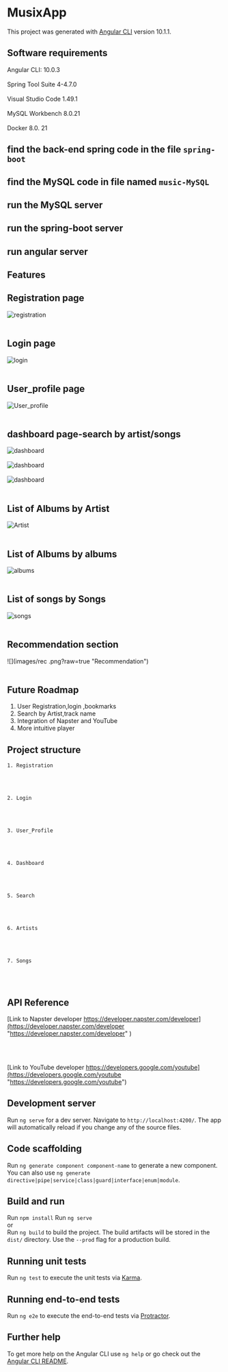 # MusixApp

This project was generated with [Angular CLI](https://github.com/angular/angular-cli) version 10.1.1.


## Software requirements
Angular CLI: 10.0.3 <br> </br>
Spring Tool  Suite 4-4.7.0 <br> </br>
Visual Studio Code 1.49.1 <br> </br>
MySQL Workbench 8.0.21 <br> </br>
Docker 8.0. 21

## find the back-end spring code in the file `spring-boot`
## find the MySQL code in file named `music-MySQL`
## run the MySQL server 
## run the spring-boot server
## run angular server 

## Features

## Registration page
![](images/Registration.png?raw=true "registration")
<br /><br />

## Login page
![](images/login.png?raw=true "login")
<br /><br />

## User_profile page
![](images/user_prof.png?raw=true "User_profile")
<br /><br />

## dashboard page-search by artist/songs
![](images/dashboard0.png?raw=true "dashboard")
<br /><br />
![](images/dashboard1.png?raw=true "dashboard")
<br /><br />
![](images/dashboard2.png?raw=true "dashboard")
<br /><br />

## List of Albums by Artist
![](images/Artist.png?raw=true "Artist")
<br /><br />

## List of Albums by albums
![](images/albums.png?raw=true "albums")
<br /><br />

## List of songs by Songs
![](images/songs.png?raw=true "songs")
<br /><br />


## Recommendation section
![](images/rec
.png?raw=true "Recommendation")
<br /><br />



##  Future Roadmap
1. User Registration,login ,bookmarks
2. Search by Artist,track name
3. Integration of Napster and YouTube
4. More intuitive player
 


## Project structure
    1. Registration
<br /><br />

    2. Login
<br /><br />

    3. User_Profile
<br /><br />

    4. Dashboard
<br /><br />

    5. Search
 <br /><br />

    6. Artists
<br /><br />

    7. Songs
 <br /><br />                         


## API Reference
[Link to Napster developer https://developer.napster.com/developer](https://developer.napster.com/developer "https://developer.napster.com/developer" )

<br> </br>

[Link to YouTube developer https://developers.google.com/youtube](https://developers.google.com/youtube  "https://developers.google.com/youtube")

## Development server

Run `ng serve` for a dev server. Navigate to `http://localhost:4200/`. The app will automatically reload if you change any of the source files.

## Code scaffolding

Run `ng generate component component-name` to generate a new component. You can also use `ng generate directive|pipe|service|class|guard|interface|enum|module`.

## Build and run
Run `npm install` 
Run `ng serve`
<br>or</br>
Run `ng build` to build the project. The build artifacts will be stored in the `dist/` directory. Use the `--prod` flag for a production build.

## Running unit tests

Run `ng test` to execute the unit tests via [Karma](https://karma-runner.github.io).

## Running end-to-end tests

Run `ng e2e` to execute the end-to-end tests via [Protractor](http://www.protractortest.org/).

## Further help

To get more help on the Angular CLI use `ng help` or go check out the [Angular CLI README](https://github.com/angular/angular-cli/blob/master/README.md).


